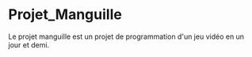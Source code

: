 Projet_Manguille
================

Le projet manguille est un projet de programmation d'un jeu vidéo en un jour et demi.
